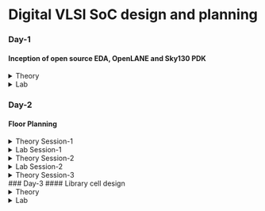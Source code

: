 # Digital VLSI SoC design and planning
### Day-1 
#### Inception of open source EDA, OpenLANE and Sky130 PDK
<details>
<summary> Theory </summary>
<br>
  
![image](https://github.com/user-attachments/assets/58829de8-3a23-4695-aec7-2736b3112cc8)
Introduction to packages

![image](https://github.com/user-attachments/assets/0d23a36e-3ef8-4609-8f6c-995f15e074b9)
Introduction to die's and understanding Macros and Foundry IP's

![image](https://github.com/user-attachments/assets/180f703e-c24e-4cfd-b925-ed29ecf3ed4a)
Understanding how applications run and the flow of how programs convert into machine level language

![image](https://github.com/user-attachments/assets/bf0f0220-2d3d-45aa-970c-49d08b404767)
Purpose and Understanding Register Transfer Level

![image](https://github.com/user-attachments/assets/689553f5-b0df-4aa4-a4f7-cb6d762c7e4c)
Introduction to Opensource tools and understanding PDKs

![image](https://github.com/user-attachments/assets/682cf979-ab92-421d-a1a3-b93ecbe7174b)
Understanding RTL to GDSII design flow

![image](https://github.com/user-attachments/assets/ce337c48-9777-405e-af9b-2e5190d22c7e)
Understanding OpenLANE ASIC Design flow

![image](https://github.com/user-attachments/assets/907a299b-aa70-4942-b783-5786aa1433cf)
Design for testing and what is scan chain

![image](https://github.com/user-attachments/assets/ff5a131e-cf06-4742-8966-f66572ac26c0)
Understanding Antenna rules violation
</details>

<details>
<summary> Lab </summary>
<br>
Linux Commands for Opening OpenLANE

```
cd work/tools/openlane_working_dir/openlane

./flow.tcl -interactive

docker

package require openlane 0.9

prep -design picorv32a

run_synthesis
```
Running Synthesis

![image](https://github.com/user-attachments/assets/9d276fb0-a1ab-4c92-ac85-e2a5c98cc319)

![image](https://github.com/user-attachments/assets/5a8037d3-45ef-4f76-842f-6dbf16277edf)

Number of D Flip Flop = 1613
Total number of cells = 14876

Calculating Flop ratio = no.of d-flipflop/total cells
```
Flop ratio = 1613/14876
Flop ratio = 0.108429
```
%of D Flip Flops in the area = 10.8429 %
</details>


### Day-2
#### Floor Planning
<details>
<summary> Theory Session-1 </summary>

![image](https://github.com/user-attachments/assets/750b33e2-0bd8-4be1-8022-0857c44d4c01)
Understanding Utilization factor and aspect ratio

![image](https://github.com/user-attachments/assets/2c372b15-e183-461c-a271-e0a23a74e633)
Making and using custom blocks or ready foundry IP blocks

![image](https://github.com/user-attachments/assets/7df77654-a011-45a3-9091-ddcc69f54cb8)
Understanding Noise Margin

![image](https://github.com/user-attachments/assets/4b264b5a-39d8-4e2d-8b2d-0239f34973c0)
Concept and Purpose of Decoupling capacitors

![image](https://github.com/user-attachments/assets/a3b4e2b1-c110-446f-8925-139b1f9f4b83)
Concept of Power Planning and it's purpose
Concept of Power mesh

![image](https://github.com/user-attachments/assets/894330ee-cf16-468f-b836-e29df4498b12)
Concept of Pin Placement and lowering resistance with higher width
</details>

<details>
<summary> Lab Session-1 </summary>
Floor Planning
  
```
run_floorplan
```
![image](https://github.com/user-attachments/assets/ff026aa5-2eed-439d-832e-13b3a6dc0219)

![image](https://github.com/user-attachments/assets/4198717a-6594-4f34-8786-64291596f23e)

Checking Design Exchange Format
![image](https://github.com/user-attachments/assets/460107d7-99f2-437b-bea4-79f4460615a8)

Seeing Die area
![image](https://github.com/user-attachments/assets/c7163036-c115-42c7-8084-6503f75d4173)

Steps to Open Magic
```
magic -T /home/vsduser//Desktop/work/tools/openlane_working_dir/pdks/sky130A/libs.tech/magic/sky130A.tech lef read ../../tmp/merged.lef def read picorv32a.floorplan.def &
```

Launching Magic
![image](https://github.com/user-attachments/assets/4d647c9c-c1de-43ca-abd7-2b8d310b08d9)


</details>


<details>
<summary> Theory Session-2 </summary>
  
![image](https://github.com/user-attachments/assets/4cfa018d-9a10-4c1e-83fb-05a3524f86c3)
Understanding Library cells and Cell shapes

![image](https://github.com/user-attachments/assets/60f461f7-f91c-4a06-959b-126bc56a3a06)
Converting netlist to actual advanced floor plan design


</details>

<details>
<summary> Lab Session-2 </summary>

``` 
run_placement
```
![image](https://github.com/user-attachments/assets/0e4de76b-527a-45f0-801b-21a44ac3f1a8)

```
magic -T /home/vsduser/Desktop/work/tools/openlane_working_dir/pdks/sky130A/libs.tech/magic/sky130A.tech lef read ../../tmp/merged.lef def read picorv32a.placement.def &

```
Running Magic
![image](https://github.com/user-attachments/assets/e33600b4-13a6-4ea1-a0c9-47ef40697a07)

![image](https://github.com/user-attachments/assets/91b2752d-9a8a-46b1-9f6e-7f4fbceb3fec)
  
</details>

<details>
<summary> Theory Session-3</summary>
  
![image](https://github.com/user-attachments/assets/7fed6fe6-f8ff-4cfb-aa54-8026eb3ff437)
Understanding Cell design flow and Foundry rules

![image](https://github.com/user-attachments/assets/fa5f3d79-7513-4f1f-89ba-35d961e459a1)
Understanding SPICE Parameters

![image](https://github.com/user-attachments/assets/ae1807d2-7310-44ca-afa6-e6c86b796f9a)
Understanding User defined specifications

![image](https://github.com/user-attachments/assets/a1f01b94-49b2-4971-b973-ed41b9bacfaf)
Understanding cicuit design and layout design

![image](https://github.com/user-attachments/assets/ae78bab2-b992-4efd-9896-d20bdac1eb33)
Understanding Characterization flow

![image](https://github.com/user-attachments/assets/25004281-7f45-4aa3-879e-f8c7adc8d9f8)
Understanding Timing Characterization

![image](https://github.com/user-attachments/assets/f6c7df5f-cb94-4209-9aa2-7ac2b1178224)
Understanding propogation delay

</details>
### Day-3
#### Library cell design
<details>
<summary> Theory </summary>

![image](https://github.com/user-attachments/assets/04af8bbb-cb1e-4632-87e2-50ff73941243)
Understanding SPICE Deck specification

![image](https://github.com/user-attachments/assets/d6c54b19-6f57-403b-ad0a-139c0d505d9b)
Understanding SPICE Deck simulation

![image](https://github.com/user-attachments/assets/4fca8092-b044-4633-9520-da73e072bab7)
Understanding Delay calculation
</details>

<details>
<summary> Lab </summary>

```
git clone https://github.com/nickson-jose/vsdstdcelldesign
```

```
magic -T sky130A.tech sky130_inv.mag &
```

![image](https://github.com/user-attachments/assets/e9cb96fb-ff1e-41d3-8d49-cab2f9754f42)
Cloned Inverter

</details>
